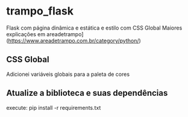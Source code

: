 # trampo_flask 
Flask com página dinâmica e estática e estilo com CSS Global
Maiores explicações em areadetrampo](https://www.areadetrampo.com.br/category/python/)

## CSS Global
Adicionei variáveis globais para a paleta de cores

## Atualize a biblioteca e suas dependências
execute: pip install -r requirements.txt


